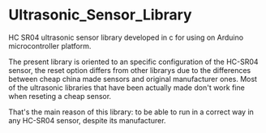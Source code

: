 # Ultrasonic_Sensor_Library
HC SR04 ultrasonic sensor library developed in c for using on Arduino microcontroller platform.

The present library is oriented to an specific configuration of the HC-SR04 sensor, the reset option differs from other librarys due to the differences between cheap china made sensors and original manufacturer ones. Most of the ultrasonic libraries that have been actually made don't work fine when reseting a cheap sensor.

That's the main reason of this library: to be able to run in a correct way in any HC-SR04 sensor, despite its manufacturer.



